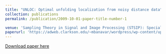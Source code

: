 ```yaml
---
title: "UNLOC: Optimal unfolding localization from noisy distance data"
collection: publications
permalink: /publication/2009-10-01-paper-title-number-1

venue: 'Sampling Theory in Signal and Image Processing (STSIP): Special Issue on Harmonic Analysis and Inverse Problems'
paperurl: 'https://adweb.clarkson.edu/~mbanavar/wordpress/wp-content/uploads/2018/08/unloc-w-stsip_submitted.pdf'
---
```


[Download paper here](http://academicpages.github.io/files/paper1.pdf)
